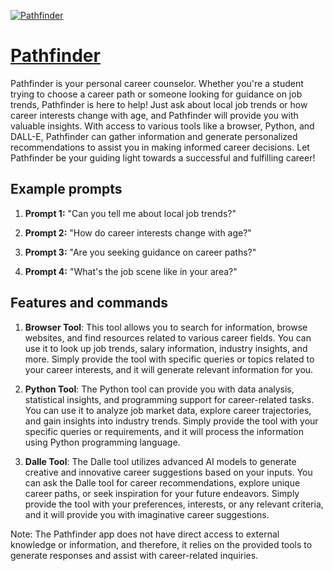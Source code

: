 [![Pathfinder](https://files.oaiusercontent.com/file-bE5LIz3ga1ihUoWZrwdFLHeb?se=2123-10-17T01%3A20%3A45Z&sp=r&sv=2021-08-06&sr=b&rscc=max-age%3D31536000%2C%20immutable&rscd=attachment%3B%20filename%3De1635367-6ac3-42fe-83cd-837ed825e02f.png&sig=Hha5nX/34lfD8Ttia1Tyx/nzhaDB3zGQs8LSq6gOsMs%3D)](https://chat.openai.com/g/g-ikhTABx1r-pathfinder)

# [Pathfinder](https://chat.openai.com/g/g-ikhTABx1r-pathfinder)

Pathfinder is your personal career counselor. Whether you're a student trying to choose a career path or someone looking for guidance on job trends, Pathfinder is here to help! Just ask about local job trends or how career interests change with age, and Pathfinder will provide you with valuable insights. With access to various tools like a browser, Python, and DALL-E, Pathfinder can gather information and generate personalized recommendations to assist you in making informed career decisions. Let Pathfinder be your guiding light towards a successful and fulfilling career!

## Example prompts

1. **Prompt 1:** "Can you tell me about local job trends?"

2. **Prompt 2:** "How do career interests change with age?"

3. **Prompt 3:** "Are you seeking guidance on career paths?"

4. **Prompt 4:** "What's the job scene like in your area?"

## Features and commands

1. **Browser Tool**: This tool allows you to search for information, browse websites, and find resources related to various career fields. You can use it to look up job trends, salary information, industry insights, and more. Simply provide the tool with specific queries or topics related to your career interests, and it will generate relevant information for you.

2. **Python Tool**: The Python tool can provide you with data analysis, statistical insights, and programming support for career-related tasks. You can use it to analyze job market data, explore career trajectories, and gain insights into industry trends. Simply provide the tool with your specific queries or requirements, and it will process the information using Python programming language.

3. **Dalle Tool**: The Dalle tool utilizes advanced AI models to generate creative and innovative career suggestions based on your inputs. You can ask the Dalle tool for career recommendations, explore unique career paths, or seek inspiration for your future endeavors. Simply provide the tool with your preferences, interests, or any relevant criteria, and it will provide you with imaginative career suggestions.

Note: The Pathfinder app does not have direct access to external knowledge or information, and therefore, it relies on the provided tools to generate responses and assist with career-related inquiries.